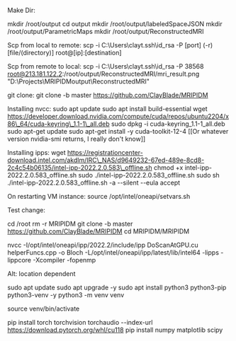 Make Dir:

mkdir /root/output
cd output
mkdir /root/output/labeledSpaceJSON
mkdir /root/output/ParametricMaps
mkdir /root/output/ReconstructedMRI



Scp from local to remote:
scp -i C:\Users\clayt\.ssh\id_rsa -P \[port] (-r) \[file/(directory)] root@\[ip]:\[destination]


Scp from remote to local:
scp -i C:\Users\clayt\.ssh\id_rsa -P 38568 root@213.181.122.2:/root/output/ReconstructedMRI/mri\_result.png "D:\\Projects\\MRIPIDMoutput\\ReconstructedMRI"



git clone:
git clone -b master https://github.com/ClayBlade/MRIPIDM



Installing nvcc:
sudo apt update
sudo apt install build-essential
wget https://developer.download.nvidia.com/compute/cuda/repos/ubuntu2204/x86\_64/cuda-keyring\_1.1-1\_all.deb
sudo dpkg -i cuda-keyring\_1.1-1\_all.deb
sudo apt-get update
sudo apt-get install -y cuda-toolkit-12-4 \[\[Or whatever version nvidia-smi returns, I really don't know]]



Installing ipps:
wget https://registrationcenter-download.intel.com/akdlm/IRC\_NAS/d9649232-67ed-489e-8cd8-2c4c54b06135/intel-ipp-2022.2.0.583\_offline.sh
chmod +x intel-ipp-2022.2.0.583\_offline.sh
sudo ./intel-ipp-2022.2.0.583\_offline.sh
sudo sh ./intel-ipp-2022.2.0.583\_offline.sh -a --silent --eula accept





On restarting VM instance:
source /opt/intel/oneapi/setvars.sh



Test change:

cd /root
rm -r MRIPIDM
git clone -b master https://github.com/ClayBlade/MRIPIDM
cd MRIPIDM/MRIPIDM

nvcc -I/opt/intel/oneapi/ipp/2022.2/include/ipp DoScanAtGPU.cu helperFuncs.cpp -o Bloch -L/opt/intel/oneapi/ipp/latest/lib/intel64 -lipps -lippcore -Xcompiler -fopenmp



Alt: location dependent

sudo apt update
sudo apt upgrade -y
sudo apt install python3 python3-pip python3-venv -y
python3 -m venv venv

source venv/bin/activate 

pip install torch torchvision torchaudio --index-url https://download.pytorch.org/whl/cu118
pip install numpy matplotlib scipy

